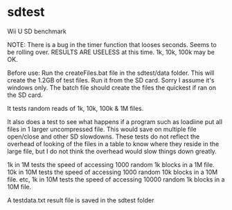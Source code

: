 # sdtest
Wii U SD benchmark

NOTE:
There is a bug in the timer function that looses seconds.  Seems to be rolling over.
RESULTS ARE USELESS at this time.
1k, 10k, 100k may be OK.

Before use:
Run the createFiles.bat file in the sdtest/data folder.
 This will create the 1.2GB of test files. Run it from the SD card.
 Sorry I assume it's windows only.
 The batch file should create the files the quickest if ran on the SD card.

 It tests random reads of 1k, 10k, 100k & 1M files.

 It also does a test to see what happens if a program such as loadiine put all files in 1 larger uncompressed file. This would save on multiple file open/close and other SD slowdowns. These tests do not reflect the overhead of looking of the files in a table to know where they reside in the large file, but I do not think the overhead would slow things down greatly.

 1k in 1M tests the speed of accessing 1000 random 1k blocks in a 1M file.
 10k in 10M tests the speed of accessing 1000 random 10k blocks in a 10M file.
 etc,
 1k in 10M tests the speed of accessing 10000 random 1k blocks in a 10M file.

 A testdata.txt result file is saved in the sdtest folder

